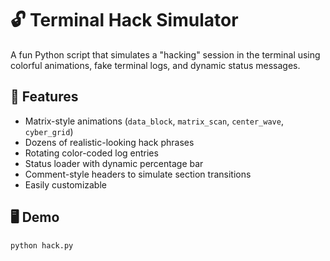 # 🔓 Terminal Hack Simulator

A fun Python script that simulates a "hacking" session in the terminal using colorful animations, fake terminal logs, and dynamic status messages.


## 🚀 Features

- Matrix-style animations (`data_block`, `matrix_scan`, `center_wave`, `cyber_grid`)
- Dozens of realistic-looking hack phrases
- Rotating color-coded log entries
- Status loader with dynamic percentage bar
- Comment-style headers to simulate section transitions
- Easily customizable

## 🖥️ Demo

```bash
python hack.py
